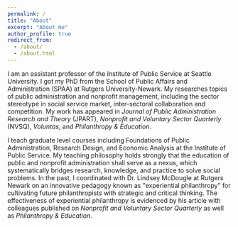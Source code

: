 ```yaml
---
permalink: /
title: "About"
excerpt: "About me"
author_profile: true
redirect_from: 
  - /about/
  - /about.html
---
```


I am an assistant professor of the Institute of Public Service at Seattle University. I got my PhD from the School of Public Affairs and Administration (SPAA) at Rutgers University-Newark. My researches topics of public administration and nonprofit management, including the sector stereotype in social service market, inter-sectoral collaboration and competition. My work has appeared in _Journal of Public Administration Research and Theory_ (JPART), _Nonprofit and Voluntary Sector Quarterly_ (NVSQ), _Voluntas_, and _Philanthropy & Education_.

I teach graduate level courses including Foundations of Public Administration, Research Design, and Economic Analysis at the Institute of Public Service. My teaching philosophy holds strongly that the education of public and nonprofit administration shall serve as a nexus, which systematically bridges research, knowledge, and practice to solve social problems. In the past, I coordinated with Dr. Lindsey McDougle at Rutgers Newark on an innovative pedagogy known as "experiential philanthropy" for cultivating future philanthropists with strategic and critical thinking. The effectiveness of experiential philanthropy is evidenced by his article with colleagues published on _Nonprofit and Voluntary Sector Quarterly_ as well as _Philanthropy & Education_.